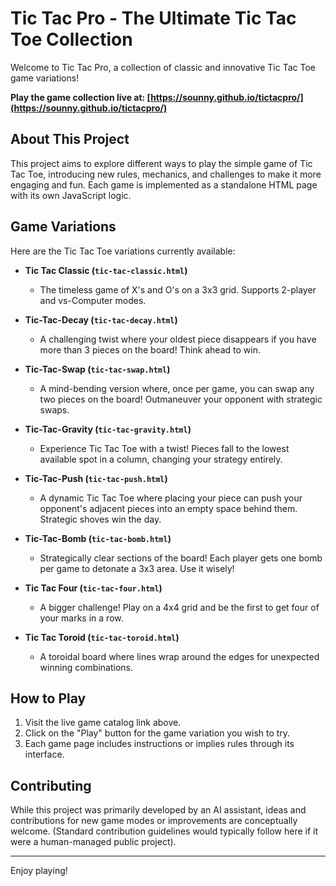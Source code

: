 
# Tic Tac Pro - The Ultimate Tic Tac Toe Collection

Welcome to Tic Tac Pro, a collection of classic and innovative Tic Tac Toe game variations!

**Play the game collection live at: [https://sounny.github.io/tictacpro/](https://sounny.github.io/tictacpro/)**

## About This Project

This project aims to explore different ways to play the simple game of Tic Tac Toe, introducing new rules, mechanics, and challenges to make it more engaging and fun. Each game is implemented as a standalone HTML page with its own JavaScript logic.

## Game Variations

Here are the Tic Tac Toe variations currently available:

*   **Tic Tac Classic (`tic-tac-classic.html`)**
    *   The timeless game of X's and O's on a 3x3 grid. Supports 2-player and vs-Computer modes.

*   **Tic-Tac-Decay (`tic-tac-decay.html`)**
    *   A challenging twist where your oldest piece disappears if you have more than 3 pieces on the board! Think ahead to win.

*   **Tic-Tac-Swap (`tic-tac-swap.html`)**
    *   A mind-bending version where, once per game, you can swap any two pieces on the board! Outmaneuver your opponent with strategic swaps.

*   **Tic-Tac-Gravity (`tic-tac-gravity.html`)**
    *   Experience Tic Tac Toe with a twist! Pieces fall to the lowest available spot in a column, changing your strategy entirely.

*   **Tic-Tac-Push (`tic-tac-push.html`)**
    *   A dynamic Tic Tac Toe where placing your piece can push your opponent's adjacent pieces into an empty space behind them. Strategic shoves win the day.

*   **Tic-Tac-Bomb (`tic-tac-bomb.html`)**
    *   Strategically clear sections of the board! Each player gets one bomb per game to detonate a 3x3 area. Use it wisely!

*   **Tic Tac Four (`tic-tac-four.html`)**
    *   A bigger challenge! Play on a 4x4 grid and be the first to get four of your marks in a row.

*   **Tic Tac Toroid (`tic-tac-toroid.html`)**
    *   A toroidal board where lines wrap around the edges for unexpected winning combinations.

## How to Play

1.  Visit the live game catalog link above.
2.  Click on the "Play" button for the game variation you wish to try.
3.  Each game page includes instructions or implies rules through its interface.

## Contributing

While this project was primarily developed by an AI assistant, ideas and contributions for new game modes or improvements are conceptually welcome. (Standard contribution guidelines would typically follow here if it were a human-managed public project).

---
Enjoy playing!
